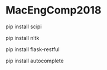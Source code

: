 # MacEngComp2018
pip install scipi

pip install nltk

pip install flask-restful

pip install autocomplete


